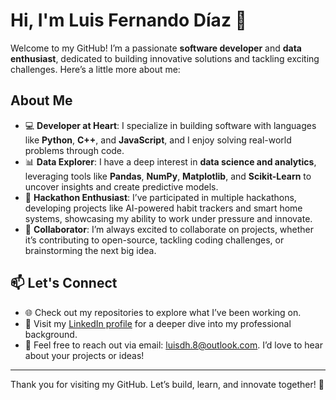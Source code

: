 # Hi, I'm Luis Fernando Díaz 👋

Welcome to my GitHub! I’m a passionate **software developer** and **data enthusiast**, dedicated to building innovative solutions and tackling exciting challenges. Here’s a little more about me:

## About Me  

- 💻 **Developer at Heart**: I specialize in building software with languages like **Python**, **C++**, and **JavaScript**, and I enjoy solving real-world problems through code.  
- 📊 **Data Explorer**: I have a deep interest in **data science and analytics**, leveraging tools like **Pandas**, **NumPy**, **Matplotlib**, and **Scikit-Learn** to uncover insights and create predictive models.  
- 🌟 **Hackathon Enthusiast**: I’ve participated in multiple hackathons, developing projects like AI-powered habit trackers and smart home systems, showcasing my ability to work under pressure and innovate.  
- 🤝 **Collaborator**: I’m always excited to collaborate on projects, whether it’s contributing to open-source, tackling coding challenges, or brainstorming the next big idea.  

## 📫 Let's Connect  

- 🌐 Check out my repositories to explore what I’ve been working on.  
- 💼 Visit my [LinkedIn profile](https://www.linkedin.com/in/luisdiazhdez) for a deeper dive into my professional background.  
- 📧 Feel free to reach out via email: [luisdh.8@outlook.com](mailto:luisdh.8@outlook.com). I’d love to hear about your projects or ideas!  

---

Thank you for visiting my GitHub. Let’s build, learn, and innovate together! 🚀  
